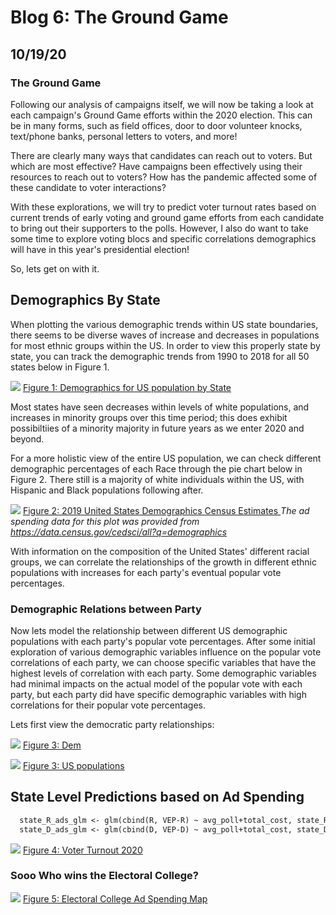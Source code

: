 # Blog 6: The Ground Game
## 10/19/20

### The Ground Game

Following our analysis of campaigns itself, we will now be taking a look at each campaign's Ground Game efforts within the 2020 election. This can be in many forms, such as field offices, door to door volunteer knocks, text/phone banks, personal letters to voters, and more!

There are clearly many ways that candidates can reach out to voters. But which are most effective? Have campaigns been effectively using their resources to reach out to voters? How has the pandemic affected some of these candidate to voter interactions?

With these explorations, we will try to predict voter turnout rates based on current trends of early voting and ground game efforts from each candidate to bring out their supporters to the polls. However, I also do want to take some time to explore voting blocs and specific correlations demographics will have in this year's presidential election!

So, lets get on with it.

## Demographics By State

When plotting the various demographic trends within US state boundaries, there seems to be diverse waves of increase and decreases in populations for most ethnic groups within the US. In order to view this properly state by state, you can track the demographic trends from 1990 to 2018 for all 50 states below in Figure 1.

![](../Rplots/week6/demographics.png)
[Figure 1: Demographics for US population by State](../Rplots/week6/demographics.png)

Most states have seen decreases within levels of white populations, and increases in minority groups over this time period; this does exhibit possibiltiies of a minority majority in future years as we enter 2020 and beyond. 

For a more holistic view of the entire US population, we can check different demographic percentages of each Race through the pie chart below in Figure 2. There still is a majority of white individuals within the US, with Hispanic and Black populations following after.

![](../Rplots/week6/demographics_2019.png)
[Figure 2: 2019 United States Demographics Census Estimates ](../Rplots/week6/demographics_2019.png)
*The ad spending data for this plot was provided from https://data.census.gov/cedsci/all?q=demographics*

With information on the composition of the United States' different racial groups, we can correlate the relationships of the growth in different ethnic populations with increases for each party's eventual popular vote percentages. 

### Demographic Relations between Party

Now lets model the relationship between different US demographic populations with each party's popular vote percentages. After some initial exploration of various demographic variables influence on the popular vote correlations of each party, we can choose specific variables that have the highest levels of correlation with each party. Some demographic variables had minimal impacts on the actual model of the popular vote with each party, but each party did have specific demographic variables with high correlations for their popular vote percentages. 

Lets first view the democratic party relationships:

![](../Rplots/week6/demographicChangeEffects_Dem.png)
[Figure 3: Dem ](../Rplots/week6/demographicChangeEffects_Dem.png)



![](../Rplots/week6/demographicChangeEffects_Rep.png)
[Figure 3: US populations](../Rplots/week6/demographicChangeEffects_Rep.png)

## State Level Predictions based on Ad Spending


```markdown
  state_R_ads_glm <- glm(cbind(R, VEP-R) ~ avg_poll+total_cost, state_R, family = binomial)
  state_D_ads_glm <- glm(cbind(D, VEP-D) ~ avg_poll+total_cost, state_D, family = binomial)

```
![](../Rplots/week5/VoterTurnout2020.png)
[Figure 4: Voter Turnout 2020](../Rplots/week5/VoterTurnout2020.png)

### Sooo Who wins the Electoral College?

![](../Rplots/week5/2020AdPrediction.png)
[Figure 5: Electoral College Ad Spending Map ](../Rplots/week5/2020AdPrediction.png)

